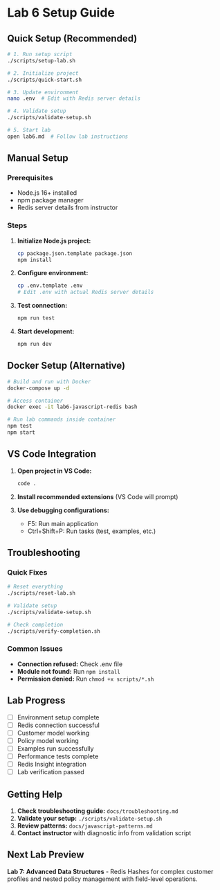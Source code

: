# Lab 6 Setup Guide

## Quick Setup (Recommended)

```bash
# 1. Run setup script
./scripts/setup-lab.sh

# 2. Initialize project
./scripts/quick-start.sh

# 3. Update environment
nano .env  # Edit with Redis server details

# 4. Validate setup
./scripts/validate-setup.sh

# 5. Start lab
open lab6.md  # Follow lab instructions
```

## Manual Setup

### Prerequisites
- Node.js 16+ installed
- npm package manager
- Redis server details from instructor

### Steps
1. **Initialize Node.js project:**
   ```bash
   cp package.json.template package.json
   npm install
   ```

2. **Configure environment:**
   ```bash
   cp .env.template .env
   # Edit .env with actual Redis server details
   ```

3. **Test connection:**
   ```bash
   npm run test
   ```

4. **Start development:**
   ```bash
   npm run dev
   ```

## Docker Setup (Alternative)

```bash
# Build and run with Docker
docker-compose up -d

# Access container
docker exec -it lab6-javascript-redis bash

# Run lab commands inside container
npm test
npm start
```

## VS Code Integration

1. **Open project in VS Code:**
   ```bash
   code .
   ```

2. **Install recommended extensions** (VS Code will prompt)

3. **Use debugging configurations:**
   - F5: Run main application
   - Ctrl+Shift+P: Run tasks (test, examples, etc.)

## Troubleshooting

### Quick Fixes
```bash
# Reset everything
./scripts/reset-lab.sh

# Validate setup
./scripts/validate-setup.sh

# Check completion
./scripts/verify-completion.sh
```

### Common Issues
- **Connection refused:** Check .env file
- **Module not found:** Run `npm install`
- **Permission denied:** Run `chmod +x scripts/*.sh`

## Lab Progress

- [ ] Environment setup complete
- [ ] Redis connection successful
- [ ] Customer model working
- [ ] Policy model working
- [ ] Examples run successfully
- [ ] Performance tests complete
- [ ] Redis Insight integration
- [ ] Lab verification passed

## Getting Help

1. **Check troubleshooting guide:** `docs/troubleshooting.md`
2. **Validate your setup:** `./scripts/validate-setup.sh`
3. **Review patterns:** `docs/javascript-patterns.md`
4. **Contact instructor** with diagnostic info from validation script

## Next Lab Preview

**Lab 7: Advanced Data Structures** - Redis Hashes for complex customer profiles and nested policy management with field-level operations.
